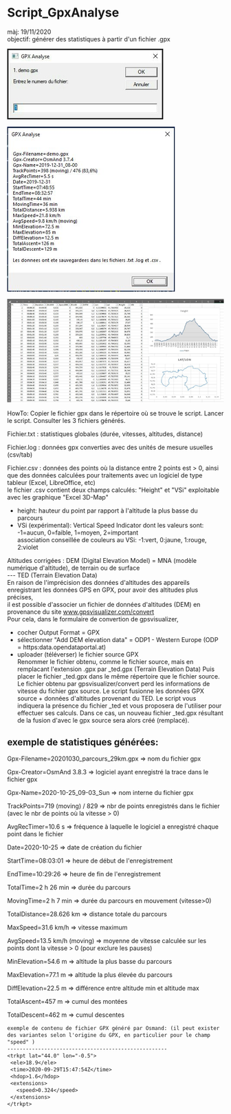 # Script_GpxAnalyse
màj: 19/11/2020   
objectif: générer des statistiques à partir d'un fichier .gpx  

![screenshot](https://github.com/ledudulela/Script_GpxAnalyse/blob/main/gpxanalyse01.jpg)

![screenshot](https://github.com/ledudulela/Script_GpxAnalyse/blob/main/gpxanalyse02.jpg)

![screenshot](https://github.com/ledudulela/Script_GpxAnalyse/blob/main/gpxanalyse03.jpg)

HowTo: Copier le fichier gpx dans le répertoire où se trouve le script. Lancer le script. Consulter les 3 fichiers générés.  

Fichier.txt : statistiques globales (durée, vitesses, altitudes, distance)  

Fichier.log : données gpx converties avec des unités de mesure usuelles (csv/tab)  

Fichier.csv : données des points où la distance entre 2 points est > 0, ainsi que des données calculées pour traitements avec un logiciel de type tableur (Excel, LibreOffice, etc)  
le fichier .csv contient deux champs calculés: "Height" et "VSi" exploitable avec les graphique "Excel 3D-Map"  
- height: hauteur du point par rapport à l'altitude la plus basse du parcours  
- VSi (expérimental):  Vertical Speed Indicator dont les valeurs sont: -1=aucun, 0=faible, 1=moyen, 2=important  
association conseillée de couleurs au VSi: -1:vert, 0:jaune, 1:rouge, 2:violet  
 
Altitudes corrigées : DEM (Digital Elevation Model) = MNA (modèle numérique d'altitude), de terrain ou de surface  
--- TED (Terrain Elevation Data)   
En raison de l'imprécision des données d'altitudes des appareils enregistrant les données GPS en GPX, pour avoir des altitudes plus précises,  
il est possible d'associer un fichier de données d'altitudes (DEM) en provenance du site www.gpsvisualizer.com/convert  
Pour cela, dans le formulaire de convertion de gpsvisualizer,   
- cocher Output Format = GPX  
- sélectionner "Add DEM elevation data" = ODP1 - Western Europe     (ODP = https:data.opendataportal.at)  
- uploader (téléverser) le fichier source GPX  
Renommer le fichier obtenu, comme le fichier source, mais en remplacant l'extension .gpx par _ted.gpx (Terrain Elevation Data) 
Puis placer le fichier _ted.gpx dans le même répertoire que le fichier source.
Le fichier obtenu par gpsvisualizer/convert perd les informations de vitesse du fichier gpx source. 
Le script fusionne les données GPX source + données d'altitudes provenant du TED.
Le script vous indiquera la présence du fichier _ted et vous proposera de l'utiliser pour effectuer ses calculs.
Dans ce cas, un nouveau fichier _ted.gpx résultant de la fusion d'avec le gpx source sera alors créé (remplacé).


exemple de statistiques générées:	 
---------------------------------  
Gpx-Filename=20201030_parcours_29km.gpx => nom du fichier gpx   

Gpx-Creator=OsmAnd 3.8.3 => logiciel ayant enregistré la trace dans le fichier gpx  

Gpx-Name=2020-10-25_09-03_Sun => nom interne du fichier gpx  

TrackPoints=719 (moving) / 829 => nbr de points enregistrés dans le fichier (avec le nbr de points où la vitesse > 0)  

AvgRecTimer=10.6 s => fréquence à laquelle le logiciel a enregistré chaque point dans le fichier  

Date=2020-10-25 => date de création du fichier  

StartTime=08:03:01 => heure de début de l'enregistrement  

EndTime=10:29:26 => heure de fin de l'enregistrement  

TotalTime=2 h 26 min => durée du parcours  

MovingTime=2 h 7 min => durée du parcours en mouvement (vitesse>0)  

TotalDistance=28.626 km => distance totale du parcours  

MaxSpeed=31.6 km/h => vitesse maximum  

AvgSpeed=13.5 km/h (moving) => moyenne de vitesse calculée sur les points dont la vitesse > 0 (pour exclure les pauses)  

MinElevation=54.6 m => altitude la plus basse du parcours  

MaxElevation=77.1 m => altitude la plus élevée du parcours  

DiffElevation=22.5 m => différence entre altitude min et altitude max  

TotalAscent=457 m => cumul des montées  

TotalDescent=462 m => cumul descentes  

```  
exemple de contenu de fichier GPX généré par Osmand: (il peut exister des variantes selon l'origine du GPX, en particulier pour le champ "speed" )  
----------------------------------------------------  
<trkpt lat="44.0" lon="-0.5">  
 <ele>18.9</ele>  
 <time>2020-09-29T15:47:54Z</time>  
 <hdop>1.6</hdop>  
 <extensions>  
   <speed>0.324</speed>  
 </extensions>  
</trkpt>  
```
